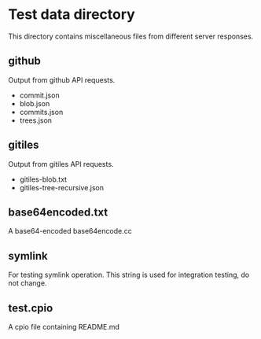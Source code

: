 # Test data directory

This directory contains miscellaneous files from different server responses.

## github

Output from github API requests.

 - commit.json
 - blob.json
 - commits.json
 - trees.json

## gitiles

Output from gitiles API requests.

 - gitiles-blob.txt
 - gitiles-tree-recursive.json

## base64encoded.txt

A base64-encoded base64encode.cc

## symlink

For testing symlink operation.
This string is used for integration testing, do not change.

## test.cpio

A cpio file containing README.md

